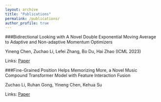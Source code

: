 ```yaml
---
layout: archive
title: "Publications"
permalink: /publications/
author_profile: true
---
```

###Bidirectional Looking with A Novel Double Exponential Moving Average to Adaptive and Non-adaptive Momentum Optimizers

Yineng Chen, Zuchao Li, Lefei Zhang, Bo Du, Hai Zhao (ICML 2023)

Links: [Paper](https://proceedings.mlr.press/v202/chen23r/chen23r.pdf)

###Fine-Grained Position Helps Memorizing More, a Novel Music Compound Transformer Model with Feature Interaction Fusion

Zuchao Li, Ruhan Gong, Yineng Chen, Kehua Su

Links: [Paper](https://ojs.aaai.org/index.php/AAAI/article/view/25650)
